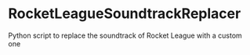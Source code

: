 # RocketLeagueSoundtrackReplacer
Python script to replace the soundtrack of Rocket League with a custom one
